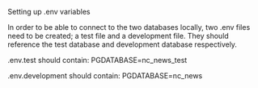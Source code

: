 Setting up .env variables

In order to be able to connect to the two databases locally, two .env files need to be created; a test file and a development file. They should reference the test database and development database respectively. 

.env.test should contain:
PGDATABASE=nc_news_test

.env.development should contain:
PGDATABASE=nc_news